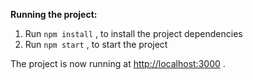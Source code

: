 **Running the project:**

1.  Run `npm install` , to install the project dependencies
2.  Run `npm start` , to start the project

The project is now running at [http://localhost:3000](http://localhost:3000)
.
